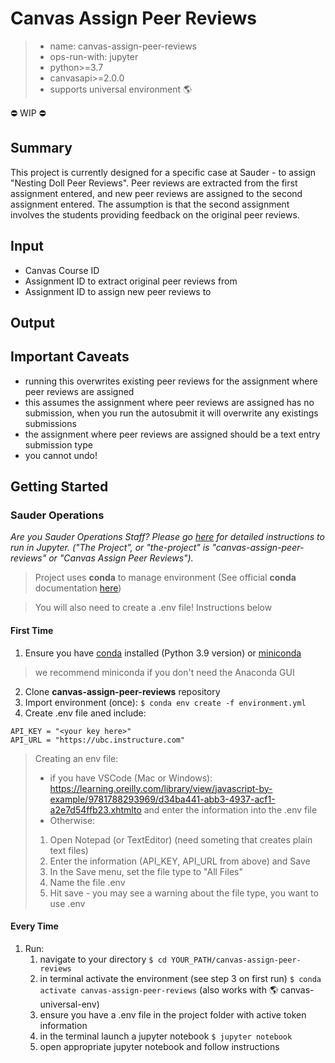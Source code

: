 # Canvas Assign Peer Reviews

> - name: canvas-assign-peer-reviews
> - ops-run-with: jupyter
> - python>=3.7
> - canvasapi>=2.0.0
> - supports universal environment 🌎

⛔️ WIP ⛔️

## Summary

This project is currently designed for a specific case at Sauder - to assign "Nesting Doll Peer Reviews". Peer reviews are extracted from the first assignment entered, and new peer reviews are assigned to the second assignment entered. The assumption is that the second assignment involves the students providing feedback on the original peer reviews. 

## Input

- Canvas Course ID
- Assignment ID to extract original peer reviews from
- Assignment ID to assign new peer reviews to
  
## Output

## Important Caveats

- running this overwrites existing peer reviews for the assignment where peer reviews are assigned
- this assumes the assignment where peer reviews are assigned has no submission, when you run the autosubmit it will overwrite any existings submissions
- the assignment where peer reviews are assigned should be a text entry submission type
- you cannot undo!

## Getting Started

### Sauder Operations

_Are you Sauder Operations Staff? Please go [here](https://github.com/saud-learning-services/instructions-and-other-templates/blob/main/docs/running-instructions.md) for detailed instructions to run in Jupyter. ("The Project", or "the-project" is "canvas-assign-peer-reviews" or "Canvas Assign Peer Reviews")._

> Project uses **conda** to manage environment (See official **conda** documentation [here](https://docs.conda.io/projects/conda/en/latest/user-guide/tasks/manage-environments.html#creating-an-environment-from-an-environment-yml-file))

> You will also need to create a .env file! Instructions below 


#### First Time

1. Ensure you have [conda](https://docs.conda.io/projects/conda/en/latest/user-guide/install/index.html) installed (Python 3.9 version) or [miniconda](https://docs.conda.io/en/latest/miniconda.html)
> we recommend miniconda if you don't need the Anaconda GUI
2. Clone **canvas-assign-peer-reviews** repository
3. Import environment (once): `$ conda env create -f environment.yml`
4. Create .env file aned include:

```
API_KEY = "<your key here>"
API_URL = "https://ubc.instructure.com"
```

> Creating an env file: 
> - if you have VSCode (Mac or Windows): https://learning.oreilly.com/library/view/javascript-by-example/9781788293969/d34ba441-abb3-4937-acf1-a2e7d54ffb23.xhtmlto and enter the information into the .env file
> - Otherwise:
> 1. Open Notepad (or TextEditor) (need someting that creates plain text files)
> 2. Enter the information (API_KEY, API_URL from above) and Save
> 3. In the Save menu, set the file type to "All Files" 
> 4. Name the file .env
> 5. Hit save - you may see a warning about the file type, you want to use .env

#### Every Time

1. Run:
   1. navigate to your directory `$ cd YOUR_PATH/canvas-assign-peer-reviews`
   1. in terminal activate the environment (see step 3 on first run) `$ conda activate canvas-assign-peer-reviews` (also works with 🌎 canvas-universal-env)
   2. ensure you have a .env file in the project folder with active token information
   3. in the terminal launch a jupyter notebook `$ jupyter notebook`
   4. open appropriate jupyter notebook and follow instructions 

